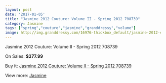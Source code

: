 ```yaml
---
layout: post
date: '2017-01-05'
title: "Jasmine 2012 Couture: Volume II - Spring 2012 708739"
category: Jasmine
tags: ["spring","couture","jasmine","granddressy","volume"]
image: http://img.granddressy.com/16976-thickbox_default/jasmine-2012-couture-volume-ii-spring-2012-708739.jpg
---
```

Jasmine 2012 Couture: Volume II - Spring 2012 708739

On Sales: **$377.99**
<a href="https://www.granddressy.com/en/jasmine/15978-jasmine-2012-couture-volume-ii-spring-2012-708739.html"><amp-img layout="responsive" width="600" height="600" src="//img.granddressy.com/16976-thickbox_default/jasmine-2012-couture-volume-ii-spring-2012-708739.jpg" alt="Jasmine 2012 Couture: Volume II - Spring 2012 708739 0" /></a>

Buy it: [Jasmine 2012 Couture: Volume II - Spring 2012 708739](https://www.granddressy.com/en/jasmine/15978-jasmine-2012-couture-volume-ii-spring-2012-708739.html "Jasmine 2012 Couture: Volume II - Spring 2012 708739")

View more: [Jasmine](https://www.granddressy.com/en/356-jasmine "Jasmine")